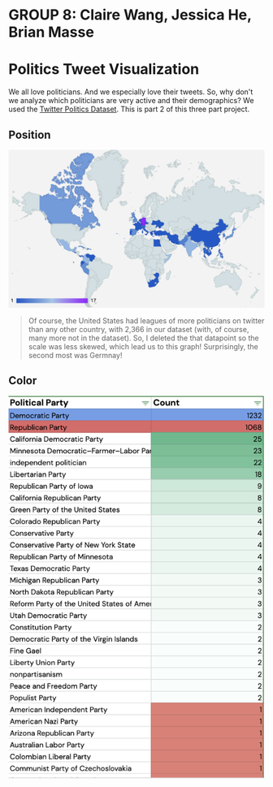 # GROUP 8: Claire Wang, Jessica He, Brian Masse

# Politics Tweet Visualization

We all love politicians. And we especially love their tweets. So, why don't we analyze which politicians are very active and their demographics? We used the [Twitter Politics Dataset](https://www.kaggle.com/mrmorj/us-politicians-twitter-dataset/version/1). This is part 2 of this three part project.

## Position

![map](https://github.com/ClaireBookworm/politics-tweet-visualization/blob/main/PART%20II-Creation/Images/position-world-map.png)

> Of course, the United States had leagues of more politicians on twitter than any other country, with 2,366 in our dataset (with, of course, many more not in the dataset). So, I deleted the that datapoint so the scale was less skewed, which lead us to this graph! Surprisingly, the second most was Germnay!

## Color

![color](https://github.com/ClaireBookworm/politics-tweet-visualization/blob/main/PART%20II-Creation/Images/color-tweet-polit.png)
